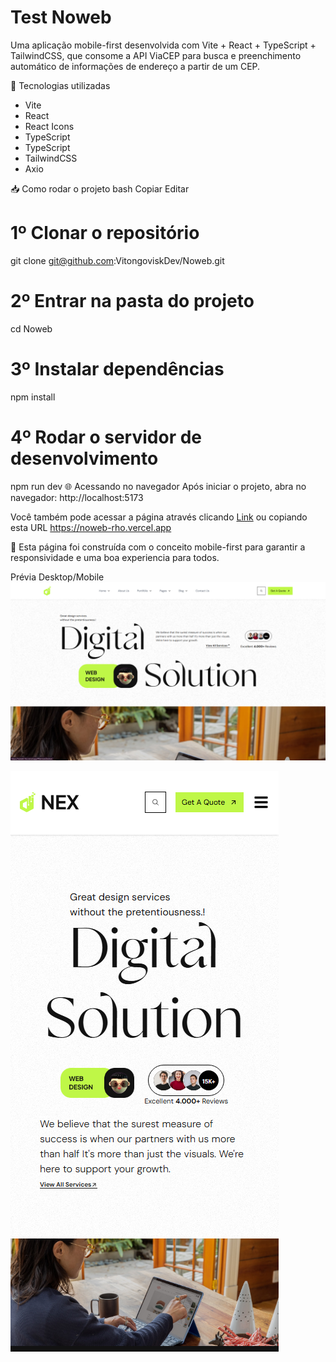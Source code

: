 <h1>Test Noweb</h1>

Uma aplicação mobile-first desenvolvida com Vite + React + TypeScript + TailwindCSS, que consome a API ViaCEP para busca e preenchimento automático de informações de endereço a partir de um CEP.

🚀 Tecnologias utilizadas
<ul>
  <li>Vite</li>
  <li>React</li>
  <li>React Icons</li>
  <li>TypeScript</li>
  <li>TypeScript</li>
  <li>TailwindCSS</li>
  <li>Axio</li>
</ul>

📥 Como rodar o projeto
bash
Copiar
Editar
# 1️º Clonar o repositório
git clone git@github.com:VitongoviskDev/Noweb.git

# 2️º Entrar na pasta do projeto
cd Noweb

# 3️º Instalar dependências
npm install

# 4️º Rodar o servidor de desenvolvimento
npm run dev
🌐 Acessando no navegador
Após iniciar o projeto, abra no navegador: http://localhost:5173


Você também pode acessar a página através clicando [Link](https://noweb-rho.vercel.app) ou copiando esta URL https://noweb-rho.vercel.app

📱 Esta página foi construída com o conceito mobile-first para garantir a responsividade e uma boa experiencia para todos.

Prévia Desktop/Mobile
![Preview Desktop](public/preview.png )

![Preview Mobile](public/previewMobile.png )
